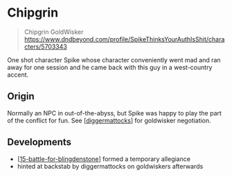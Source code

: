 # Chipgrin
> Chipgrin GoldWisker
https://www.dndbeyond.com/profile/SpikeThinksYourAuthIsShit/characters/5703343

One shot character Spike whose character conveniently went mad and ran away for one session and he came back with this guy in a west-country accent.

## Origin
Normally an NPC in out-of-the-abyss, but Spike was happy to play the part of the conflict for fun.
See [[diggermattocks]] for goldwisker negotiation.

## Developments
- [[15-battle-for-blingdenstone]] formed a temporary allegiance
- hinted at backstab by diggermattocks on goldwiskers afterwards

[//begin]: # "Autogenerated link references for markdown compatibility"
[diggermattocks]: ../npcs/diggermattocks "Dorbo"
[15-battle-for-blingdenstone]: ../recaps/15-battle-for-blingdenstone "15-battle-for-blingdenstone"
[//end]: # "Autogenerated link references"
